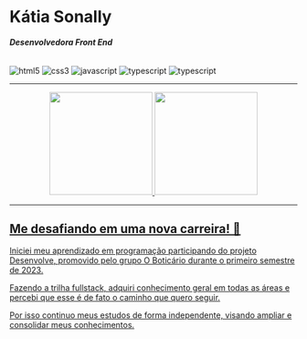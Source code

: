 # Kátia Sonally #
***Desenvolvedora Front End***

<div style="display: inline_block"><br/>
  <img align ="center" alt="html5" src="https://img.shields.io/badge/HTML-239120?style=for-the-badge&logo=html5&logoColor=white" />
  <img align ="center" alt="css3" src="https://img.shields.io/badge/CSS-239120?&style=for-the-badge&logo=css3&logoColor=white" />
  <img align ="center" alt="javascript" src="https://img.shields.io/badge/JavaScript-F7DF1E?style=for-the-badge&logo=javascript&logoColor=black" />
  <img align ="center" alt="typescript" src="https://img.shields.io/badge/TypeScript-007ACC?style=for-the-badge&logo=typescript&logoColor=white" />
  <img align ="center" alt="typescript" src="https://img.shields.io/badge/React-20232A?style=for-the-badge&logo=react&logoColor=61DAFB" />
  

</div>

---

<div align="center">
  <a href="https://github.com/KatiaSonally">
  <img height="180em" src="https://github-readme-stats.vercel.app/api/top-langs/?username=KatiaSonally"/>
  <img height="180em" src="https://github-readme-streak-stats.herokuapp.com/?user=KatiaSonally&theme=default&hide_border=false"/>
</div>

---
## Me desafiando em uma nova carreira! 🚀

Iniciei meu aprendizado em programação participando do projeto Desenvolve, promovido pelo grupo O Boticário durante o primeiro semestre de 2023.

Fazendo a trilha fullstack, adquiri conhecimento geral em todas as áreas e percebi que esse é de fato o caminho que quero seguir. 

Por isso continuo meus estudos de forma independente, visando ampliar e consolidar meus conhecimentos.



